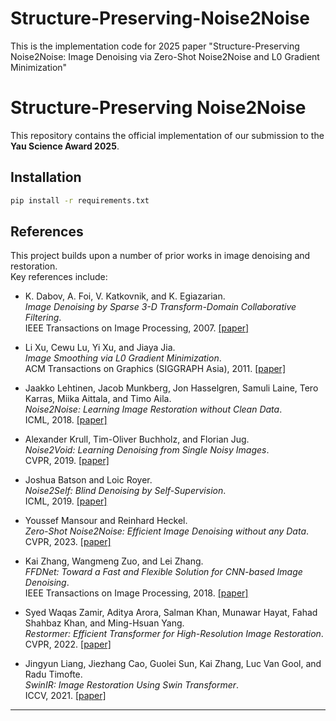 # Structure-Preserving-Noise2Noise
This is the implementation code for 2025 paper "Structure-Preserving Noise2Noise: Image Denoising via Zero-Shot Noise2Noise and L0 Gradient Minimization"

# Structure-Preserving Noise2Noise

This repository contains the official implementation of our submission to the **Yau Science Award 2025**.

## Installation
```bash
pip install -r requirements.txt
```

##  References

This project builds upon a number of prior works in image denoising and restoration.  
Key references include:

- K. Dabov, A. Foi, V. Katkovnik, and K. Egiazarian.  
  *Image Denoising by Sparse 3-D Transform-Domain Collaborative Filtering*.  
  IEEE Transactions on Image Processing, 2007.  [[paper]](https://doi.org/10.1109/TIP.2007.901238)

- Li Xu, Cewu Lu, Yi Xu, and Jiaya Jia.  
  *Image Smoothing via L0 Gradient Minimization*.  
  ACM Transactions on Graphics (SIGGRAPH Asia), 2011.  [[paper]](https://doi.org/10.1145/2070781.2024208)

- Jaakko Lehtinen, Jacob Munkberg, Jon Hasselgren, Samuli Laine, Tero Karras, Miika Aittala, and Timo Aila.  
  *Noise2Noise: Learning Image Restoration without Clean Data*.  
  ICML, 2018.  [[paper]](https://arxiv.org/abs/1803.04189)

- Alexander Krull, Tim-Oliver Buchholz, and Florian Jug.  
  *Noise2Void: Learning Denoising from Single Noisy Images*.  
  CVPR, 2019.  [[paper]](https://doi.org/10.1109/CVPR.2019.00223)

- Joshua Batson and Loic Royer.  
  *Noise2Self: Blind Denoising by Self-Supervision*.  
  ICML, 2019.  [[paper]](https://arxiv.org/abs/1901.11365)

- Youssef Mansour and Reinhard Heckel.  
  *Zero-Shot Noise2Noise: Efficient Image Denoising without any Data*.  
  CVPR, 2023.  [[paper]](https://arxiv.org/abs/2303.11253)

- Kai Zhang, Wangmeng Zuo, and Lei Zhang.  
  *FFDNet: Toward a Fast and Flexible Solution for CNN-based Image Denoising*.  
  IEEE Transactions on Image Processing, 2018.  [[paper]](https://doi.org/10.1109/TIP.2018.2839891)

- Syed Waqas Zamir, Aditya Arora, Salman Khan, Munawar Hayat, Fahad Shahbaz Khan, and Ming-Hsuan Yang.  
  *Restormer: Efficient Transformer for High-Resolution Image Restoration*.  
  CVPR, 2022.  [[paper]](https://arxiv.org/abs/2111.09881)

- Jingyun Liang, Jiezhang Cao, Guolei Sun, Kai Zhang, Luc Van Gool, and Radu Timofte.  
  *SwinIR: Image Restoration Using Swin Transformer*.  
  ICCV, 2021.  [[paper]](https://doi.org/10.1109/ICCV48922.2021.00188)

---



